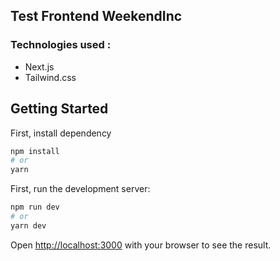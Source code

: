## Test Frontend WeekendInc

### Technologies used :
- Next.js
- Tailwind.css

## Getting Started

First, install dependency
```bash
npm install
# or
yarn
```

First, run the development server:

```bash
npm run dev
# or
yarn dev
```

Open [http://localhost:3000](http://localhost:3000) with your browser to see the result.
